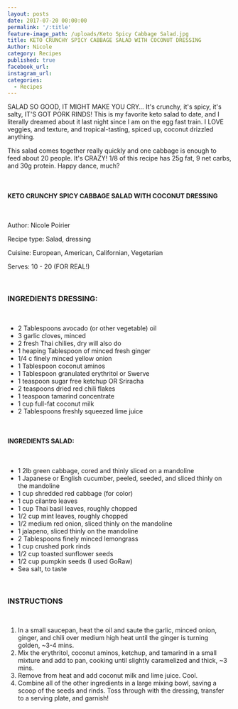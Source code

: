 ```yaml
---
layout: posts
date: 2017-07-20 00:00:00
permalink: '/:title'
feature-image_path: /uploads/Keto Spicy Cabbage Salad.jpg
title: KETO CRUNCHY SPICY CABBAGE SALAD WITH COCONUT DRESSING
Author: Nicole
category: Recipes
published: true
facebook_url:
instagram_url:
categories:
  - Recipes
---
```


SALAD SO GOOD, IT MIGHT MAKE YOU CRY… It's crunchy, it's spicy, it's salty, IT'S GOT PORK RINDS! This is my favorite keto salad to date, and I literally dreamed about it last night since I am on the egg fast train. I LOVE veggies, and texture, and tropical-tasting, spiced up, coconut drizzled anything.

This salad comes together really quickly and one cabbage is enough to feed about 20 people. It's CRAZY! 1/8 of this recipe has 25g fat, 9 net carbs, and 30g protein. Happy dance, much?

&nbsp;

#### KETO CRUNCHY SPICY CABBAGE SALAD WITH COCONUT DRESSING&nbsp;

&nbsp;

Author: Nicole Poirier

Recipe type: Salad, dressing

Cuisine: European, American, Californian, Vegetarian

Serves: 10 - 20 (FOR REAL!)

&nbsp;

### INGREDIENTS DRESSING:

&nbsp;

* 2 Tablespoons avocado (or other vegetable) oil
* 3 garlic cloves, minced
* 2 fresh Thai chilies, dry will also do
* 1 heaping Tablespoon of minced fresh ginger
* 1/4 c finely minced yellow onion
* 1 Tablespoon coconut aminos
* 1 Tablespoon granulated erythritol or Swerve
* 1 teaspoon sugar free ketchup OR Sriracha
* 2 teaspoons dried red chili flakes
* 1 teaspoon tamarind concentrate
* 1 cup full-fat coconut milk
* 2 Tablespoons freshly squeezed lime juice

&nbsp;

#### INGREDIENTS SALAD:

&nbsp;

* 1 2lb green cabbage, cored and thinly sliced on a mandoline
* 1 Japanese or English cucumber, peeled, seeded, and sliced thinly on the mandoline
* 1 cup shredded red cabbage (for color)
* 1 cup cilantro leaves
* 1 cup Thai basil leaves, roughly chopped
* 1/2 cup mint leaves, roughly chopped
* 1/2 medium red onion, sliced thinly on the mandoline
* 1 jalapeno, sliced thinly on the mandoline
* 2 Tablespoons finely minced lemongrass
* 1 cup crushed pork rinds
* 1/2 cup toasted sunflower seeds
* 1/2 cup pumpkin seeds (I used GoRaw)
* Sea salt, to taste

&nbsp;

### INSTRUCTIONS

&nbsp;

1. In a small saucepan, heat the oil and saute the garlic, minced onion, ginger, and chili over medium high heat until the ginger is turning golden, ~3-4 mins.
2. Mix the erythritol, coconut aminos, ketchup, and tamarind in a small mixture and add to pan, cooking until slightly caramelized and thick, ~3 mins.
3. Remove from heat and add coconut milk and lime juice. Cool.
4. Combine all of the other ingredients in a large mixing bowl, saving a scoop of the seeds and rinds. Toss through with the dressing, transfer to a serving plate, and garnish!